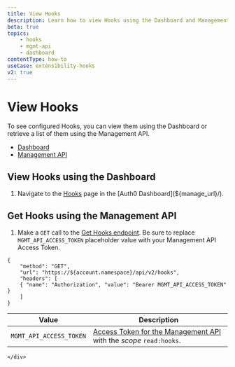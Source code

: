 ```yaml
---
title: View Hooks
description: Learn how to view Hooks using the Dashboard and Management API. Hooks may also be imported and exported using the Auth0 Deploy Command-Line Interface (CLI) tool.
beta: true
topics:
    - hooks
    - mgmt-api
    - dashboard
contentType: how-to
useCase: extensibility-hooks
v2: true
---
```

# View Hooks

To see configured Hooks, you can view them using the Dashboard or retrieve a list of them using the Management API.

<div class="code-picker">
  <div class="languages-bar">
    <ul>
      <li><a href="#dashboard" data-toggle="tab">Dashboard</a></li>
      <li><a href="#mgmt-api" data-toggle="tab">Management API</a></li>
    </ul>
  </div>
  <div class="tab-content">
    <div id="dashboard" class="tab-pane active">

## View Hooks using the Dashboard

1. Navigate to the [Hooks](${manage_url}/#/hooks) page in the [Auth0 Dashboard](${manage_url}/).

    </div>
    <div id="mgmt-api" class="tab-pane">

## Get Hooks using the Management API

1. Make a `GET` call to the [Get Hooks endpoint](/api/management/v2/#!/Hooks/get_hooks). Be sure to replace `MGMT_API_ACCESS_TOKEN` placeholder value with your Management API Access Token.

```har
{
	"method": "GET",
	"url": "https://${account.namespace}/api/v2/hooks",
	"headers": [
   	{ "name": "Authorization", "value": "Bearer MGMT_API_ACCESS_TOKEN" }
	]
}
```

| **Value** | **Description** |
| - | - |
| `MGMT_API_ACCESS_TOKEN` | [Access Token for the Management API](/api/management/v2/tokens) with the <dfn data-key="scope">scope</dfn> `read:hooks`. |
    </div>
  </div>
</div>
